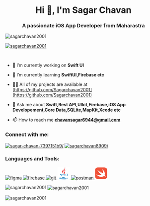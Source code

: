 <h1 align="center">Hi 👋, I'm Sagar Chavan</h1>
<h3 align="center">A passionate iOS App Developer from Maharastra</h3>

<p align="left"> <img src="https://komarev.com/ghpvc/?username=sagarchavan2001&label=Profile%20views&color=0e75b6&style=flat" alt="sagarchavan2001" /> </p>

<p align="left"> <a href="https://github.com/ryo-ma/github-profile-trophy"><img src="https://github-profile-trophy.vercel.app/?username=sagarchavan2001" alt="sagarchavan2001" /></a> </p>

<p align="left"> <a href="https://twitter.com/" target="blank"><img src="https://img.shields.io/twitter/follow/?logo=twitter&style=for-the-badge" alt="" /></a> </p>

- 🔭 I’m currently working on **Swift UI**

- 🌱 I’m currently learning **SwiftUI,Firebase etc**

- 👨‍💻 All of my projects are available at [https://github.com/Sagarchavan2001](https://github.com/Sagarchavan2001)

- 💬 Ask me about **Swift,Rest API,UIkit,Firebase,iOS App Developement,Core Data,SQLite,MapKit,Xcode etc**

- 📫 How to reach me **chavansagar6944@gmail.com**

<h3 align="left">Connect with me:</h3>
<p align="left">
<a href="https://linkedin.com/in/sagar-chavan-7397151b9/" target="blank"><img align="center" src="https://raw.githubusercontent.com/rahuldkjain/github-profile-readme-generator/master/src/images/icons/Social/linked-in-alt.svg" alt="sagar-chavan-7397151b9/" height="30" width="40" /></a>
<a href="https://instagram.com/sagarchavan8909/" target="blank"><img align="center" src="https://raw.githubusercontent.com/rahuldkjain/github-profile-readme-generator/master/src/images/icons/Social/instagram.svg" alt="sagarchavan8909/" height="30" width="40" /></a>
</p>

<h3 align="left">Languages and Tools:</h3>
<p align="left"> <a href="https://www.figma.com/" target="_blank" rel="noreferrer"> <img src="https://www.vectorlogo.zone/logos/figma/figma-icon.svg" alt="figma" width="40" height="40"/> </a> <a href="https://firebase.google.com/" target="_blank" rel="noreferrer"> <img src="https://www.vectorlogo.zone/logos/firebase/firebase-icon.svg" alt="firebase" width="40" height="40"/> </a> <a href="https://git-scm.com/" target="_blank" rel="noreferrer"> <img src="https://www.vectorlogo.zone/logos/git-scm/git-scm-icon.svg" alt="git" width="40" height="40"/> </a> <a href="https://www.java.com" target="_blank" rel="noreferrer"> <img src="https://raw.githubusercontent.com/devicons/devicon/master/icons/java/java-original.svg" alt="java" width="40" height="40"/> </a> <a href="https://postman.com" target="_blank" rel="noreferrer"> <img src="https://www.vectorlogo.zone/logos/getpostman/getpostman-icon.svg" alt="postman" width="40" height="40"/> </a> <a href="https://developer.apple.com/swift/" target="_blank" rel="noreferrer"> <img src="https://raw.githubusercontent.com/devicons/devicon/master/icons/swift/swift-original.svg" alt="swift" width="40" height="40"/> </a> </p>

<p><img align="left" src="https://github-readme-stats.vercel.app/api/top-langs?username=sagarchavan2001&show_icons=true&locale=en&layout=compact" alt="sagarchavan2001" /></p>

<p>&nbsp;<img align="center" src="https://github-readme-stats.vercel.app/api?username=sagarchavan2001&show_icons=true&locale=en" alt="sagarchavan2001" /></p>

<p><img align="center" src="https://github-readme-streak-stats.herokuapp.com/?user=sagarchavan2001&" alt="sagarchavan2001" /></p>
